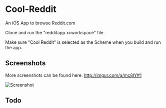Cool-Reddit
===========

An iOS App to browse Reddit.com

Clone and run the "redditapp.xcworkspace" file.

Make sure "Cool Reddit" is selected as the Scheme when you build and run the app.

## Screenshots

More screenshots can be found here: http://imgur.com/a/mc8IY#1

![Screenshot](http://i.imgur.com/TshoPeU.png)

## Todo


